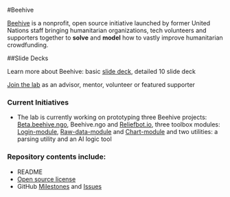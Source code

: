 #Beehive

[Beehive](http://beehive.ngo) is a nonprofit, open source initiative launched by former United Nations staff bringing humanitarian organizations, tech volunteers and supporters together to **solve** and **model** how to vastly improve humanitarian crowdfunding.

##Slide Decks

Learn more about Beehive: basic [slide deck](https://github.com/BeehiveNGO/Beehive/blob/master/files/Basic_Slide_Deck.md), detailed 10 slide deck

[Join the lab](https://github.com/BeehiveNGO/Contribute) as an advisor, mentor, volunteer or featured supporter

### Current Initiatives

- The lab is currently working on prototyping three Beehive projects: [Beta.beehive.ngo](https://github.com/BeehiveNGO/Beta), Beehive.ngo and [Reliefbot.io](https://github.com/BeehiveNGO/ReliefBot), three toolbox modules: [Login-module](), [Raw-data-module]() and [Chart-module]() and two utilities: a parsing utility and an AI logic tool

### Repository contents include:

- README
- [Open source license](https://github.com/BeehiveNGO/DevelopmentLab/blob/master/LICENSE.md)
- GitHub [Milestones](https://github.com/BeehiveNGO/Beehive/milestones) and [Issues](https://github.com/BeehiveNGO/Beehive/issues)

